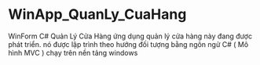# WinApp_QuanLy_CuaHang
WinForm C# Quản Lý Cửa Hàng
ứng dụng quản lý cửa hàng này đang được phát triển.
nó được lập trình theo hướng đối tượng bằng ngôn ngử C# ( Mô hình MVC )
chạy trên nền tảng windows 
